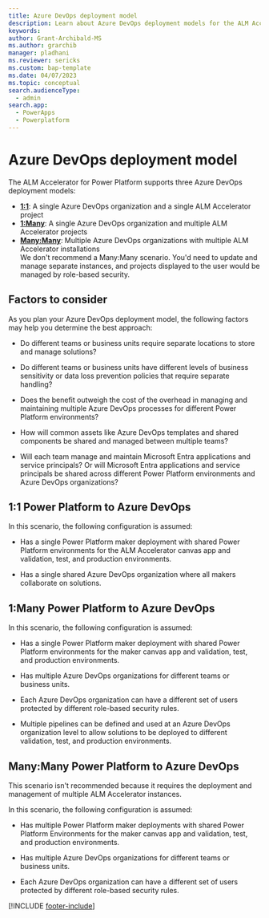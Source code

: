 ```yaml
---
title: Azure DevOps deployment model
description: Learn about Azure DevOps deployment models for the ALM Accelerator for Power Platform.
keywords: 
author: Grant-Archibald-MS
ms.author: grarchib
manager: pladhani
ms.reviewer: sericks
ms.custom: bap-template
ms.date: 04/07/2023
ms.topic: conceptual
search.audienceType: 
  - admin
search.app: 
  - PowerApps
  - Powerplatform
---
```


# Azure DevOps deployment model

The ALM Accelerator for Power Platform supports three Azure DevOps deployment models:

- [**1:1**](#11-power-platform-to-azure-devops): A single Azure DevOps organization and a single ALM Accelerator project
- [**1:Many**](#1many-power-platform-to-azure-devops): A single Azure DevOps organization and multiple ALM Accelerator projects
- [**Many:Many**](#manymany-power-platform-to-azure-devops): Multiple Azure DevOps organizations with multiple ALM Accelerator installations  
    We don't recommend a Many:Many scenario. You'd need to update and manage separate instances, and projects displayed to the user would be managed by role-based security.

## Factors to consider

As you plan your Azure DevOps deployment model, the following factors may help you determine the best approach:

- Do different teams or business units require separate locations to store and manage solutions?

- Do different teams or business units have different levels of business sensitivity or data loss prevention policies that require separate handling?

- Does the benefit outweigh the cost of the overhead in managing and maintaining multiple Azure DevOps processes for different Power Platform environments?

- How will common assets like Azure DevOps templates and shared components be shared and managed between multiple teams?

- Will each team manage and maintain Microsoft Entra applications and service principals? Or will Microsoft Entra applications and service principals be shared across different Power Platform environments and Azure DevOps organizations?

## 1:1 Power Platform to Azure DevOps

In this scenario, the following configuration is assumed:

- Has a single Power Platform maker deployment with shared Power Platform environments for the ALM Accelerator canvas app and validation, test, and production environments.

- Has a single shared Azure DevOps organization where all makers collaborate on solutions.

## 1:Many Power Platform to Azure DevOps

In this scenario, the following configuration is assumed:

- Has a single Power Platform maker deployment with shared Power Platform environments for the maker canvas app and validation, test, and production environments.

- Has multiple Azure DevOps organizations for different teams or business units.

- Each Azure DevOps organization can have a different set of users protected by different role-based security rules.

- Multiple pipelines can be defined and used at an Azure DevOps organization level to allow solutions to be deployed to different validation, test, and production environments.

## Many:Many Power Platform to Azure DevOps

This scenario isn't recommended because it requires the deployment and management of multiple ALM Accelerator instances.

In this scenario, the following configuration is assumed:

- Has multiple Power Platform maker deployments with shared Power Platform Environments for the maker canvas app and validation, test, and production environments.

- Has multiple Azure DevOps organizations for different teams or business units.

- Each Azure DevOps organization can have a different set of users protected by different role-based security rules.

[!INCLUDE [footer-include](../../../includes/footer-banner.md)]
